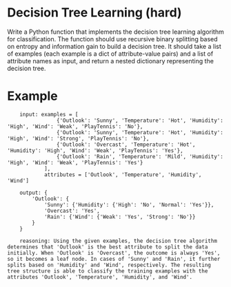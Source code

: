 # Decision Tree Learning (hard)
Write a Python function that implements the decision tree learning algorithm for classification. The function should use recursive binary splitting based on entropy and information gain to build a decision tree. It should take a list of examples (each example is a dict of attribute-value pairs) and a list of attribute names as input, and return a nested dictionary representing the decision tree.

# Example
        input: examples = [
                    {'Outlook': 'Sunny', 'Temperature': 'Hot', 'Humidity': 'High', 'Wind': 'Weak', 'PlayTennis': 'No'},
                    {'Outlook': 'Sunny', 'Temperature': 'Hot', 'Humidity': 'High', 'Wind': 'Strong', 'PlayTennis': 'No'},
                    {'Outlook': 'Overcast', 'Temperature': 'Hot', 'Humidity': 'High', 'Wind': 'Weak', 'PlayTennis': 'Yes'},
                    {'Outlook': 'Rain', 'Temperature': 'Mild', 'Humidity': 'High', 'Wind': 'Weak', 'PlayTennis': 'Yes'}
                ],
                attributes = ['Outlook', 'Temperature', 'Humidity', 'Wind']
                
        output: {
            'Outlook': {
                'Sunny': {'Humidity': {'High': 'No', 'Normal': 'Yes'}},
                'Overcast': 'Yes',
                'Rain': {'Wind': {'Weak': 'Yes', 'Strong': 'No'}}
            }
        }

        reasoning: Using the given examples, the decision tree algorithm determines that 'Outlook' is the best attribute to split the data initially. When 'Outlook' is 'Overcast', the outcome is always 'Yes', so it becomes a leaf node. In cases of 'Sunny' and 'Rain', it further splits based on 'Humidity' and 'Wind', respectively. The resulting tree structure is able to classify the training examples with the attributes 'Outlook', 'Temperature', 'Humidity', and 'Wind'.
        